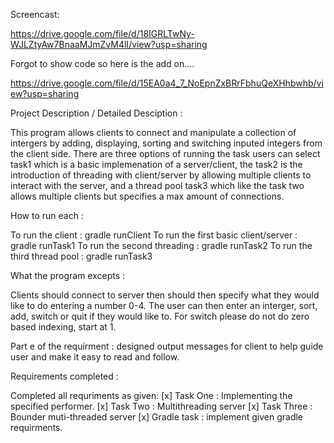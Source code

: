 Screencast: 

https://drive.google.com/file/d/18IGRLTwNy-WJLZtyAw7BnaaMJmZvM4lI/view?usp=sharing

Forgot to show code so here is the add on....

https://drive.google.com/file/d/15EA0a4_7_NoEpnZxBRrFbhuQeXHhbwhb/view?usp=sharing


Project Description / Detailed Desciption :

This program allows clients to connect and manipulate a collection of intergers by adding, displaying, sorting and switching inputed integers from the client side. There are three options of running the task users can select task1 which is a basic implemenation of a server/client, the task2 is the introduction of threading with client/server by allowing multiple clients to interact with the server, and a thread pool task3 which like the task two allows multiple clients but specifies a max amount of connections. 

How to run each :

To run the client : gradle runClient
To run the first basic client/server : gradle runTask1
To run the second threading : gradle runTask2
To run the third thread pool : gradle runTask3

What the program excepts :

Clients should connect to server then should then specify what they would like to do entering a number 0-4.
The user can then enter an interger, sort, add, switch or quit if they would like to. For switch please do not do zero based indexing, start at 1.

Part e of the requirment : designed output messages for client to help guide user and make it easy to read and follow. 

Requirements completed : 

Completed all requriments as given:
[x] Task One : Implementing the specified performer.
[x] Task Two : Multithreading server
[x] Task Three : Bounder muti-threaded server
[x] Gradle task : implement given gradle requirments. 
